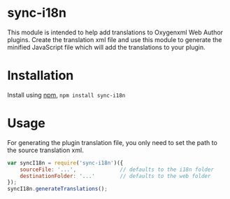# sync-i18n
This module is intended to help add translations to Oxygenxml Web Author plugins.
Create the translation xml file and use this module to generate the minified JavaScript file which will add the translations to your plugin.

Installation
============

Install using [npm](http://npmjs.org),
`npm install sync-i18n`


Usage
=====
For generating the plugin translation file, you only need to set the path to the source translation xml.
```javascript
var syncI18n = require('sync-i18n')({
    sourceFile: '...',              // defaults to the i18n folder
    destinationFolder: '...'        // defaults to the web folder
});
syncI18n.generateTranslations();
```